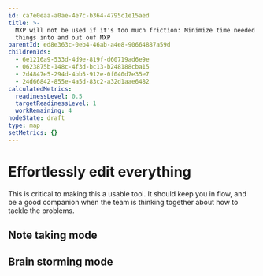 ```yaml
---
id: ca7e0eaa-a0ae-4e7c-b364-4795c1e15aed
title: >-
  MXP will not be used if it's too much friction: Minimize time needed to get
  things into and out ouf MXP
parentId: ed8e363c-0eb4-46ab-a4e8-90664887a59d
childrenIds:
  - 6e1216a9-533d-4d9e-819f-d60719ad6e9e
  - 0623875b-148c-4f3d-bc13-b248188cba15
  - 2d4847e5-294d-4bb5-912e-0f040d7e35e7
  - 24d66842-855e-4a5d-83c2-a32d1aae6482
calculatedMetrics:
  readinessLevel: 0.5
  targetReadinessLevel: 1
  workRemaining: 4
nodeState: draft
type: map
setMetrics: {}
---
```

# Effortlessly edit everything

This is critical to making this a usable tool. It should keep you in flow, and be a good companion when the team is thinking together about how to tackle the problems.

## Note taking mode

## Brain storming mode